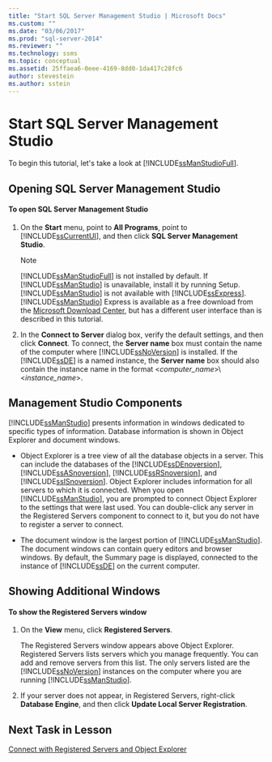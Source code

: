 ```yaml
---
title: "Start SQL Server Management Studio | Microsoft Docs"
ms.custom: ""
ms.date: "03/06/2017"
ms.prod: "sql-server-2014"
ms.reviewer: ""
ms.technology: ssms
ms.topic: conceptual
ms.assetid: 25ffaea6-0eee-4169-8dd0-1da417c28fc6
author: stevestein
ms.author: sstein
---
```

# Start SQL Server Management Studio
  To begin this tutorial, let's take a look at [!INCLUDE[ssManStudioFull](../../includes/ssmanstudiofull-md.md)].  
  
## Opening SQL Server Management Studio  
  
#### To open SQL Server Management Studio  
  
1.  On the **Start** menu, point to **All Programs**, point to [!INCLUDE[ssCurrentUI](../../includes/sscurrentui-md.md)], and then click **SQL Server Management Studio**.  
  
    > [!NOTE]  
    >  [!INCLUDE[ssManStudioFull](../../includes/ssmanstudiofull-md.md)] is not installed by default. If [!INCLUDE[ssManStudio](../../includes/ssmanstudio-md.md)] is unavailable, install it by running Setup. [!INCLUDE[ssManStudio](../../includes/ssmanstudio-md.md)] is not available with [!INCLUDE[ssExpress](../../includes/ssexpress-md.md)]. [!INCLUDE[ssManStudio](../../includes/ssmanstudio-md.md)] Express is available as a free download from the [Microsoft Download Center](https://www.microsoft.com/download/details.aspx?id=14630), but has a different user interface than is described in this tutorial.  
  
2.  In the **Connect to Server** dialog box, verify the default settings, and then click **Connect**. To connect, the **Server name** box must contain the name of the computer where [!INCLUDE[ssNoVersion](../../includes/ssnoversion-md.md)] is installed. If the [!INCLUDE[ssDE](../../includes/ssde-md.md)] is a named instance, the **Server name** box should also contain the instance name in the format \<*computer_name*>\\<*instance_name*>.  
  
## Management Studio Components  
 [!INCLUDE[ssManStudio](../../includes/ssmanstudio-md.md)] presents information in windows dedicated to specific types of information. Database information is shown in Object Explorer and document windows.  
  
-   Object Explorer is a tree view of all the database objects in a server. This can include the databases of the [!INCLUDE[ssDEnoversion](../../includes/ssdenoversion-md.md)], [!INCLUDE[ssASnoversion](../../includes/ssasnoversion-md.md)], [!INCLUDE[ssRSnoversion](../../includes/ssrsnoversion-md.md)], and [!INCLUDE[ssISnoversion](../../includes/ssisnoversion-md.md)]. Object Explorer includes information for all servers to which it is connected. When you open [!INCLUDE[ssManStudio](../../includes/ssmanstudio-md.md)], you are prompted to connect Object Explorer to the settings that were last used. You can double-click any server in the Registered Servers component to connect to it, but you do not have to register a server to connect.  
  
-   The document window is the largest portion of [!INCLUDE[ssManStudio](../../includes/ssmanstudio-md.md)]. The document windows can contain query editors and browser windows. By default, the Summary page is displayed, connected to the instance of [!INCLUDE[ssDE](../../includes/ssde-md.md)] on the current computer.  
  
## Showing Additional Windows  
  
#### To show the Registered Servers window  
  
1.  On the **View** menu, click **Registered Servers**.  
  
     The Registered Servers window appears above Object Explorer. Registered Servers lists servers which you manage frequently. You can add and remove servers from this list. The only servers listed are the [!INCLUDE[ssNoVersion](../../includes/ssnoversion-md.md)] instances on the computer where you are running [!INCLUDE[ssManStudio](../../includes/ssmanstudio-md.md)].  
  
2.  If your server does not appear, in Registered Servers, right-click **Database Engine**, and then click **Update Local Server Registration**.  
  
## Next Task in Lesson  
 [Connect with Registered Servers and Object Explorer](../object/object-explorer.md)  
  
  

